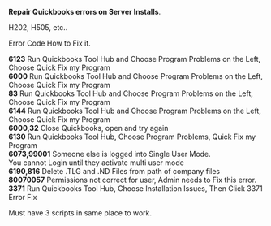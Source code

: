 **Repair Quickbooks errors on Server Installs**. 

H202, H505, etc..  

Error Code      How to Fix it. 

**6123**       Run Quickbooks Tool Hub and Choose Program Problems on the Left, Choose Quick Fix my Program  
**6000**       Run Quickbooks Tool Hub and Choose Program Problems on the Left, Choose Quick Fix my Program  
**83**         Run Quickbooks Tool Hub and Choose Program Problems on the Left, Choose Quick Fix my Program  
**6144**       Run Quickbooks Tool Hub and Choose Program Problems on the Left, Choose Quick Fix my Program  
**6000,32**    Close Quickbooks, open and try again  
**6130**       Run Quickbooks Tool Hub, Choose Program Problems, Quick Fix my Program  
**6073,99001** Someone else is logged into Single User Mode.  
               You cannot Login until they activate multi user mode  
**6190,816**   Delete .TLG and .ND Files from path of company files  
**80070057**   Permissions not correct for user, Admin needs to Fix this error.  
**3371**       Run Quickbooks Tool Hub, Choose Installation Issues, Then Click 3371 Error Fix  


Must have 3 scripts in same place to work.
 
 
